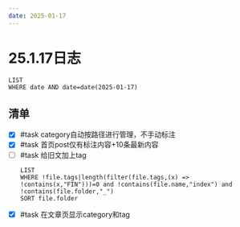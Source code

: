```yaml
---
date: 2025-01-17
---
```


# 25.1.17日志

```dataview
LIST 
WHERE date AND date=date(2025-01-17)
```

## 清单

- [x] #task category自动按路径进行管理，不手动标注
- [x] #task 首页post仅有标注内容+10条最新内容
- [ ] #task 给旧文加上tag
    ```dataview
    LIST
    WHERE !file.tags|length(filter(file.tags,(x) => !contains(x,"FIN")))=0 and !contains(file.name,"index") and !contains(file.folder,"_")
    SORT file.folder
    ```
- [x] #task 在文章页显示category和tag
